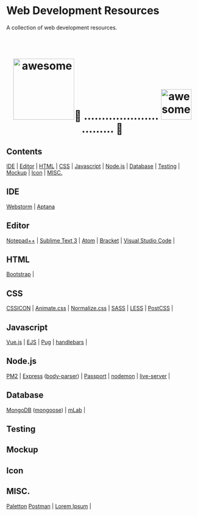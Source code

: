 # Web Development Resources
A collection of web development resources.

<h1 align="center">
	<br>
	<img width="160px" src="http://www.dennisxiao.com/images/homepage_logo.gif" alt="awesome">💩 .....................
  	<img width="80px" src="http://www.dennisxiao.com/images/homepage_logo.gif" alt="awesome">......... 💩
	<br>
</h1>

## Contents
[IDE](#ide) | [Editor](#editor) | [HTML](#html) | [CSS](#css) | [Javascript](#javascript) | [Node.js](#nodejs) | [Database](#database) | [Testing](#testing) | [Mockup](#mockup) | [Icon](#icon) | [MISC.](#misc)

## <a id="ide"></a>IDE
[Webstorm](https://www.jetbrains.com/webstorm/) | [Aptana](http://www.aptana.com)

## <a id="editor"></a>Editor
[Notepad++](http://notepad-plus-plus.org) | 
[Sublime Text 3](http://sublimetext.com) | 
[Atom](http://atom.io) | 
[Bracket](http://brackets.io) | 
[Visual Studio Code](https://code.visualstudio.com) | 

## <a id="html"></a>HTML
[Bootstrap](http://getbootstrap.com) | 

## <a id="css"></a>CSS
[CSSICON](http://cssicon.space) | 
[Animate.css](https://daneden.github.io/animate.css/) | 
[Normalize.css](https://necolas.github.io/normalize.css/) | 
[SASS](http://sass-lang.com) | 
[LESS](http://lesscss.org) | 
[PostCSS](http://postcss.org) | 

## <a id="javascript"></a>Javascript
[Vue.js](https://vuejs.org) | 
[EJS](http://www.embeddedjs.com/ "Simple javascript template library") | 
[Pug](https://pugjs.org/api/getting-started.html "template engine, formmerly known as Jade") | 
[handlebars](http://handlebarsjs.com) | 
  
## <a id="nodejs"></a>Node.js
[PM2](http://pm2.keymetrics.io "Production process manager for Node.js apps") | 
[Express](http://expressjs.com) ([body-parser](https://github.com/expressjs/body-parser)) | 
[Passport](http://passportjs.org) | 
[nodemon](https://nodemon.io "Monitor for any changes in your source and automatically restart your server") | 
[live-server](http://tapiov.net/live-server/ "A simple development http server with live reload capability") | 

## <a id="database"></a>Database
[MongoDB](https://www.mongodb.com) ([mongoose](http://mongoosejs.com)) | 
[mLab](https://mlab.com "MongoDB hosting") | 

## <a id="testing"></a>Testing

## <a id="mockup"></a>Mockup

## <a id="icon"></a>Icon

## <a id="misc"></a>MISC.
[Paletton](http://paletton.com "The color scheme designer")
[Postman](https://www.getpostman.com "A friendly way to construct requests and reading responses") | 
[Lorem Ipsum](http://www.lipsum.com) | 
